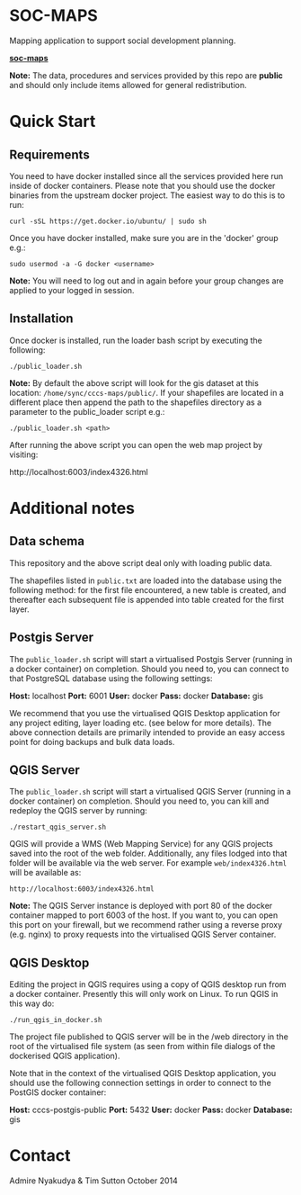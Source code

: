 # SOC-MAPS


Mapping application to support social development planning.

**[soc-maps](https://github.com/cccs-web/soc-maps/)**

**Note:** The data, procedures and services provided by this repo are **public**
and should only include items allowed for general redistribution.

# Quick Start

## Requirements

You need to have docker installed since all the services provided here
run inside of docker containers. Please note that you should use the docker 
binaries from the upstream docker project. The easiest way to do this is to run:

```
curl -sSL https://get.docker.io/ubuntu/ | sudo sh
```

Once you have docker installed, make sure you are in the 'docker' group e.g.:

```
sudo usermod -a -G docker <username>
```

**Note:** You will need to log out and in again before your group changes
are applied to your logged in session.

## Installation

Once docker is installed, run the loader bash script by executing the following:

```
./public_loader.sh
```

**Note:** By default the above script will look for the gis dataset at this
location: `/home/sync/cccs-maps/public/`. If your shapefiles are located
in a different place then append the path to the shapefiles directory as a 
parameter to the public_loader script e.g.:

```
./public_loader.sh <path>
```

After running the above script you can open the web map project by visiting:

http://localhost:6003/index4326.html


# Additional notes

## Data schema

This repository and the above script deal only with loading public data.

The shapefiles listed in `public.txt` are loaded into the database
using the following method: for the first file encountered, a new table is
created, and thereafter each subsequent file is appended into table created
for the first layer.

## Postgis Server

The `public_loader.sh` script will start a virtualised Postgis Server (running
in a docker container) on completion. Should you need to, you can connect to
that PostgreSQL database using the following settings:

**Host:** localhost
**Port:** 6001
**User:** docker
**Pass:** docker
**Database:** gis

We recommend that you use the virtualised QGIS Desktop application for 
any project editing, layer loading etc. (see below for more details). The
above connection details are primarily intended to provide an easy access point
for doing backups and bulk data loads.


## QGIS Server

The `public_loader.sh` script will start a virtualised QGIS Server (running
in a docker container) on completion. Should you need to, you can kill and
redeploy the QGIS server by running:

```
./restart_qgis_server.sh
```

QGIS will provide a WMS (Web Mapping Service) for any QGIS projects saved into
the root of the web folder. Additionally, any files lodged into that folder
will be available via the web server. For example ``web/index4326.html`` will
be available as:

```
http://localhost:6003/index4326.html
```

**Note:** The QGIS Server instance is deployed with port 80 of the docker 
container mapped to port 6003 of the host. If you want to, you can open this
port on your firewall, but we recommend rather using a reverse proxy (e.g. nginx)
to proxy requests into the virtualised QGIS Server container.

## QGIS Desktop

Editing the project in QGIS requires using a copy of QGIS desktop run from
a docker container. Presently this will only work on Linux. To run QGIS in
this way do:

```
./run_qgis_in_docker.sh
```

The project file published to QGIS server will be in the /web directory
in the root of the virtualised file system (as seen from within file dialogs
of the dockerised QGIS application).

Note that in the context of the virtualised QGIS Desktop application, you
should use the following connection settings in order to connect to the 
PostGIS docker container:

**Host:** cccs-postgis-public
**Port:** 5432
**User:** docker
**Pass:** docker
**Database:** gis


# Contact

Admire Nyakudya & Tim Sutton
October 2014

